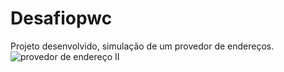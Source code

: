 # Desafiopwc

Projeto desenvolvido, simulação de um provedor de endereços. 
![provedor de endereço II](https://user-images.githubusercontent.com/103510713/210159165-fdb77845-917c-4f6d-82cc-be23f54302ca.png)
